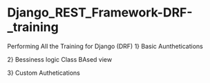 # Django_REST_Framework-DRF-_training
Performing All the Training for Django (DRF)
1} Basic Aunthetications

2} Bessiness logic Class BAsed view

3} Custom Authetications 
